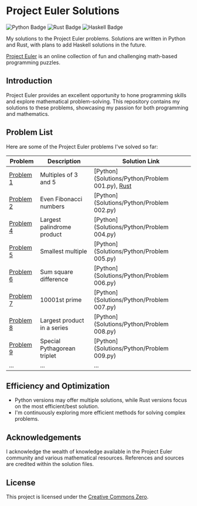# Project Euler Solutions

![Python Badge](https://img.shields.io/badge/Python-3.9-blue)
![Rust Badge](https://img.shields.io/badge/Rust-1.55-orange)
![Haskell Badge](https://img.shields.io/badge/Haskell-Coming%20Soon-brightgreen)

My solutions to the Project Euler problems. Solutions are written in Python and Rust, with plans to add Haskell solutions in the future.

[Project Euler](https://projecteuler.net/) is an online collection of fun and challenging math-based programming puzzles.

## Introduction

Project Euler provides an excellent opportunity to hone programming skills and explore mathematical problem-solving. This repository contains my solutions to these problems, showcasing my passion for both programming and mathematics.

## Problem List

Here are some of the Project Euler problems I've solved so far:

| Problem  | Description                               | Solution Link                  |
| -------- | ----------------------------------------- | ------------------------------ |
| [Problem 1](https://projecteuler.net/problem=1)| Multiples of 3 and 5                      | [Python](Solutions/Python/Problem 001.py), [Rust](Solutions/Rust/problem_001.rs) |
| [Problem 2](https://projecteuler.net/problem=2)| Even Fibonacci numbers                    | [Python](Solutions/Python/Problem 002.py)     |
| [Problem 4](https://projecteuler.net/problem=4)| Largest palindrome product                | [Python](Solutions/Python/Problem 004.py)     |
| [Problem 5](https://projecteuler.net/problem=5)| Smallest multiple                         | [Python](Solutions/Python/Problem 005.py)     |
| [Problem 6](https://projecteuler.net/problem=6)| Sum square difference                     | [Python](Solutions/Python/Problem 006.py)     |
| [Problem 7](https://projecteuler.net/problem=7)| 10001st prime                            | [Python](Solutions/Python/Problem 007.py)     |
| [Problem 8](https://projecteuler.net/problem=8)| Largest product in a series               | [Python](Solutions/Python/Problem 008.py)     |
| [Problem 9](https://projecteuler.net/problem=9)| Special Pythagorean triplet               | [Python](Solutions/Python/Problem 009.py)     |
| ...      | ...                                       | ...                            |

## Efficiency and Optimization

- Python versions may offer multiple solutions, while Rust versions focus on the most efficient/best solution.
- I'm continuously exploring more efficient methods for solving complex problems.

## Acknowledgements

I acknowledge the wealth of knowledge available in the Project Euler community and various mathematical resources. References and sources are credited within the solution files.

## License

This project is licensed under the [Creative Commons Zero](LICENSE).